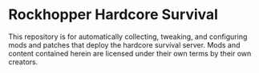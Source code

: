 # Rockhopper Hardcore Survival
This repository is for automatically collecting, tweaking, and configuring mods and patches that deploy the hardcore survival server. Mods and content contained herein are licensed under their own terms by their own creators.
